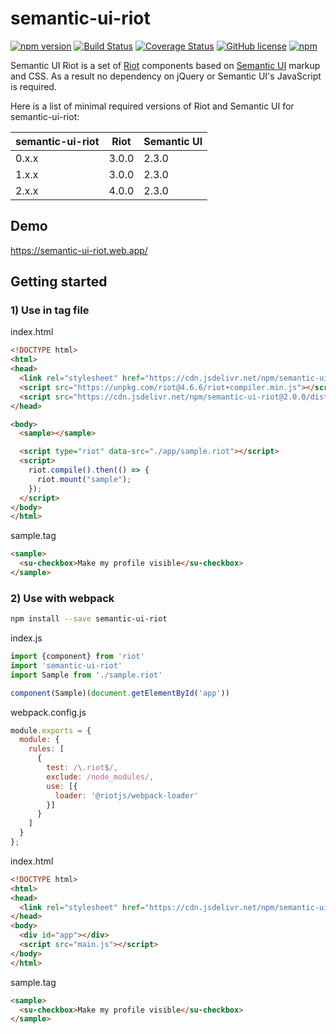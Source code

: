 # semantic-ui-riot

[![npm version](https://badge.fury.io/js/semantic-ui-riot.svg)](https://badge.fury.io/js/semantic-ui-riot)
[![Build Status](https://travis-ci.org/black-trooper/semantic-ui-riot.svg?branch=master)](https://travis-ci.org/black-trooper/semantic-ui-riot)
[![Coverage Status](https://coveralls.io/repos/github/black-trooper/semantic-ui-riot/badge.svg)](https://coveralls.io/github/black-trooper/semantic-ui-riot)
[![GitHub license](https://img.shields.io/github/license/black-trooper/semantic-ui-riot.svg)](https://github.com/black-trooper/semantic-ui-riot/blob/master/LICENSE)
[![npm](https://img.shields.io/npm/dm/semantic-ui-riot.svg)](https://www.npmtrends.com/semantic-ui-riot)

Semantic UI Riot is a set of [Riot](https://riot.js.org) components based on [Semantic UI](https://semantic-ui.com/) markup and CSS.
As a result no dependency on jQuery or Semantic UI's JavaScript is required.

Here is a list of minimal required versions of Riot and Semantic UI for semantic-ui-riot:

semantic-ui-riot |Riot |Semantic UI
-----------------|-----|------------
0.x.x	| 3.0.0	| 2.3.0
1.x.x	| 3.0.0	| 2.3.0
2.x.x	| 4.0.0	| 2.3.0


## Demo
https://semantic-ui-riot.web.app/

## Getting started

### 1) Use in tag file

index.html
```html
<!DOCTYPE html>
<html>
<head>
  <link rel="stylesheet" href="https://cdn.jsdelivr.net/npm/semantic-ui@2.4.2/dist/semantic.min.css" />
  <script src="https://unpkg.com/riot@4.6.6/riot+compiler.min.js"></script>
  <script src="https://cdn.jsdelivr.net/npm/semantic-ui-riot@2.0.0/dist/semantic-ui-riot.js"></script>
</head>

<body>
  <sample></sample>

  <script type="riot" data-src="./app/sample.riot"></script>
  <script>
    riot.compile().then(() => {
      riot.mount("sample");
    });
  </script>
</body>
</html>
```
sample.tag
```html
<sample>
  <su-checkbox>Make my profile visible</su-checkbox>
</sample>
```

### 2) Use with webpack
```sh
npm install --save semantic-ui-riot
```
index.js
```javascript
import {component} from 'riot'
import 'semantic-ui-riot'
import Sample from './sample.riot'

component(Sample)(document.getElementById('app'))
```
webpack.config.js
```javascript
module.exports = {
  module: {
    rules: [
      {
        test: /\.riot$/,
        exclude: /node_modules/,
        use: [{
          loader: '@riotjs/webpack-loader'
        }]
      }
    ]
  }
};
```
index.html
```html
<!DOCTYPE html>
<html>
<head>
  <link rel="stylesheet" href="https://cdn.jsdelivr.net/npm/semantic-ui@2.4.2/dist/semantic.min.css">
</head>
<body>
  <div id="app"></div>
  <script src="main.js"></script>
</body>
</html>
```
sample.tag
```html
<sample>
  <su-checkbox>Make my profile visible</su-checkbox>
</sample>
```